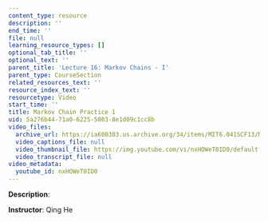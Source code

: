 ```yaml
---
content_type: resource
description: ''
end_time: ''
file: null
learning_resource_types: []
optional_tab_title: ''
optional_text: ''
parent_title: 'Lecture 16: Markov Chains - I'
parent_type: CourseSection
related_resources_text: ''
resource_index_text: ''
resourcetype: Video
start_time: ''
title: Markov Chain Practice 1
uid: 5a276b44-71a0-6225-5003-8e1d09c1cc8b
video_files:
  archive_url: https://ia600303.us.archive.org/34/items/MIT6.041SCF13/MIT6_041SCF13_Markov_Chain_Practice_1_300k.mp4
  video_captions_file: null
  video_thumbnail_file: https://img.youtube.com/vi/nxHOWeT0ID0/default.jpg
  video_transcript_file: null
video_metadata:
  youtube_id: nxHOWeT0ID0
---
```


**Description**:

**Instructor**: Qing He